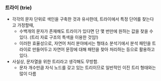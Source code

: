 ### 트라이 (trie)

- 각각의 문자 단위로 색인을 구축한 것과 유사한데, 트라이에서 특정 단어를 찾는다고 가정할때,
  - 수백개의 문자가 존재해도 트라이가 있다면 단 몇 번만에 원하는 값을 찾을 수 있다. (트리 자료 구조의 특색을 이용한 것임!)
  - 이러한 효율성으로, 자연어 처리 분야에서는 형태소 분석기에서 분석 패턴을 트라이로 만들어두고 자연어 문장에 대해 패턴을 찾아 처리하는 등으로 활용하고 있다.
- 사실상, 문자열을 위한 트리라고 생각해도 무방함.
  - 문자 개수만큼 자식 노드를 갖고 있는 트리이므로 일반적인 이진 트리 형태와는 많이 다름

